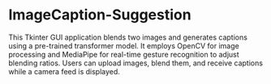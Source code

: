 # ImageCaption-Suggestion
This Tkinter GUI application blends two images and generates captions using a pre-trained transformer model. It employs OpenCV for image processing and MediaPipe for real-time gesture recognition to adjust blending ratios. Users can upload images, blend them, and receive captions while a camera feed is displayed. 
